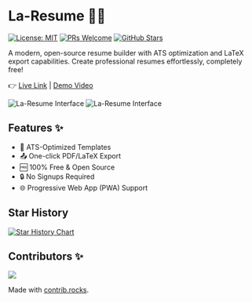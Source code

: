 # La-Resume 📄🚀

[![License: MIT](https://img.shields.io/badge/License-MIT-blue.svg)](https://opensource.org/licenses/MIT)
[![PRs Welcome](https://img.shields.io/badge/PRs-welcome-brightgreen.svg)](https://github.com/shubhamku044/la-resume/pulls)
[![GitHub Stars](https://img.shields.io/github/stars/shubhamku044/la-resume.svg)](https://github.com/shubhamku044/la-resume/stargazers)

A modern, open-source resume builder with ATS optimization and LaTeX export capabilities. Create professional resumes effortlessly, completely free!

👉 [Live Link](https://la-resume.tech/) | [Demo Video](https://youtu.be/IxrN5y3VP0A?si=hhgGYL7jfN9GA8fx)

![La-Resume Interface](https://la-resume.tech/og-image.png)
![La-Resume Interface](https://ik.imagekit.io/laresume/public/la-resume-mockup.webp?updatedAt=1741200085904)

## Features ✨

- 🎯 ATS-Optimized Templates
- 📤 One-click PDF/LaTeX Export
- 🆓 100% Free & Open Source
- 🔒 No Signups Required
- 🌐 Progressive Web App (PWA) Support

## Star History

[![Star History Chart](https://api.star-history.com/svg?repos=shubhamku044/la-resume&type=Date)](https://www.star-history.com/#shubhamku044/la-resume&Date)

## Contributors ✨

<a href="https://github.com/shubhamku044/la-resume/graphs/contributors">
  <img src="https://contrib.rocks/image?repo=shubhamku044/la-resume" />
</a>

Made with [contrib.rocks](https://contrib.rocks).

